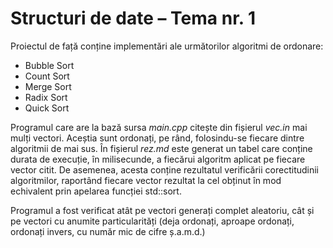 # Structuri de date – Tema nr. 1  

Proiectul de față conține implementări ale următorilor algoritmi de ordonare:
- Bubble Sort
- Count Sort
- Merge Sort
- Radix Sort
- Quick Sort

Programul care are la bază sursa *main.cpp* citește din fișierul *vec.in* mai mulți vectori. Aceștia sunt ordonați, pe rând, folosindu-se fiecare dintre algoritmii de mai sus. În fișierul *rez.md* este generat un tabel care conține durata de execuție, în milisecunde, a fiecărui algoritm aplicat pe fiecare vector citit. De asemenea, acesta conține rezultatul verificării corectitudinii algoritmilor, raportând fiecare vector rezultat la cel obținut în mod echivalent prin apelarea funcției std::sort.

Programul a fost verificat atât pe vectori generați complet aleatoriu, cât și pe vectori cu anumite particularități (deja ordonați, aproape ordonați, ordonați invers, cu număr mic de cifre ș.a.m.d.)

